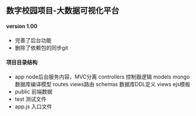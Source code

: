 ## 数字校园项目-大数据可视化平台
#### version 1.00
- 完善了后台功能
- 删除了依赖包的同步git

#### 项目目录结构
- app node后台服务内容，MVC分离
    controllers 控制器逻辑
    models mongo数据库编译模型
    routes views路由
    schemas 数据库DDL定义
    views ejs模板
- public 前端数据
- test 测试文件
- app.js 入口文件


